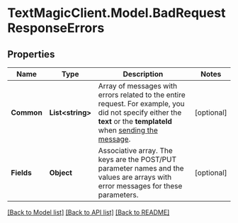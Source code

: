 # TextMagicClient.Model.BadRequestResponseErrors
## Properties

Name | Type | Description | Notes
------------ | ------------- | ------------- | -------------
**Common** | **List&lt;string&gt;** | Array of messages with errors related to the entire request. For example, you did not specify either the **text** or the **templateId** when [sending the message](http://docs.textmagictesting.com/#tag/Outbound-Messages).  | [optional] 
**Fields** | **Object** | Associative array. The keys are the POST/PUT parameter names and the values are arrays with error messages for these parameters.  | [optional] 

[[Back to Model list]](../README.md#documentation-for-models) [[Back to API list]](../README.md#documentation-for-api-endpoints) [[Back to README]](../README.md)

